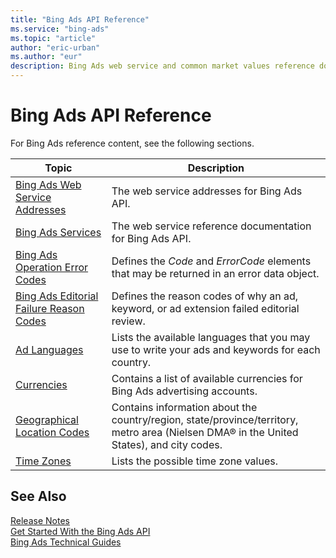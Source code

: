 ```yaml
---
title: "Bing Ads API Reference"
ms.service: "bing-ads"
ms.topic: "article"
author: "eric-urban"
ms.author: "eur"
description: Bing Ads web service and common market values reference documentation.
---
```

# Bing Ads API Reference
For Bing Ads reference content, see the following sections.

|Topic|Description|
|---------|---------------|
|[Bing Ads Web Service Addresses](web-service-addresses.md)|The web service addresses for Bing Ads API.|
|[Bing Ads Services](services.md)|The web service reference documentation for Bing Ads API.|
|[Bing Ads Operation Error Codes](operation-error-codes.md)|Defines the *Code* and *ErrorCode* elements that may be returned in an error data object.|
|[Bing Ads Editorial Failure Reason Codes](editorial-failure-reason-codes.md)|Defines the reason codes of why an ad, keyword, or ad extension failed editorial review.|
|[Ad Languages](ad-languages.md)|Lists the available languages that you may use to write your ads and keywords for each country.|
|[Currencies](currencies.md)|Contains a list of available currencies for Bing Ads advertising accounts.|
|[Geographical Location Codes](geographical-location-codes.md)|Contains information about the country/region, state/province/territory, metro area (Nielsen DMA® in the United States), and city codes.|
|[Time Zones](time-zones.md)|Lists the possible time zone values.|

## <a name="see-also"></a>See Also
[Release Notes](release-notes.md)  
[Get Started With the Bing Ads API](get-started.md)  
[Bing Ads Technical Guides](technical-guides.md)  


